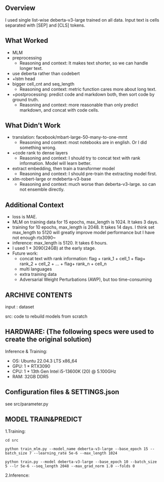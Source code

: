 ## Overview

I used single list-wise deberta-v3-large trained on all data. Input text is cells separated with [SEP] and [CLS] tokens.

## What Worked

- MLM
- preprocessing
    - Reasoning and context: It makes text shorter, so we can handle longer text.
- use deberta rather than codebert
- +lstm head
- bigger cell_cnt and seq_length
    - Reasoning and context: metric function cares more about long text.
- +postprocessing: predict code and markdown both, then sort code by ground truth.
    - Reasoning and context: more reasonable than only predict markdown, and concat with code cells.

## What Didn’t Work

- translation: facebook/mbart-large-50-many-to-one-mmt
    - Reasoning and context: most notebooks are in english. Or I did something wrong.
- +code rank to dense layers
    - Reasoning and context: I should try to concat text with rank information. Model will learn better.
- extract embedding, then train a transformer model
    - Reasoning and context: I should pre-train the extracting model first.
- xlm-robert-large or mdeberta-v3-base
    - Reasoning and context: much worse than deberta-v3-large. so can not ensemble directly.

## Additional Context

- loss is MAE.
- MLM on training data for 15 epochs, max_length is 1024. It takes 3 days.
- training for 10 epochs, max_length is 2048. It takes 14 days. I think set max_length to 5120 will greatly improve model performance but I have not enough rtx3090~
- inference: max_length is 5120. It takes 6 hours.
- I used 1 * 3090(24GB) at the early stage.
- Future work:
    - concat text with rank information: flag + rank_1 + cell_1 + flag+ rank_2 + cell_2 + … + flag+ rank_n + cell_n
    - multi languages
    - extra training data
    - Adversarial Weight Perturbations (AWP), but too time-consuming

## ARCHIVE CONTENTS
input : dataset

src: code to rebuild models from scratch 

## HARDWARE: (The following specs were used to create the original solution)
Inference & Training:
- OS: Ubuntu 22.04.3 LTS x86_64
- GPU: 1 * RTX3090
- CPU: 1 * 13th Gen Intel i5-13600K (20) @ 5.100GHz
- RAM: 32GB DDR5

## Configuration files & SETTINGS.json
see src/parameter.py

## MODEL TRAIN&PREDICT
1.Training:

    cd src

    python train_mlm.py --model_name deberta-v3-large --base_epoch 15 --batch_size 7 --learning_rate 5e-6 --max_length 1024

    python train.py --model deberta-v3-large --base_epoch 10 --batch_size 5 --lr 5e-6 --seq_length 2048 --max_grad_norm 1.0 --folds 0  

2.Inference:
